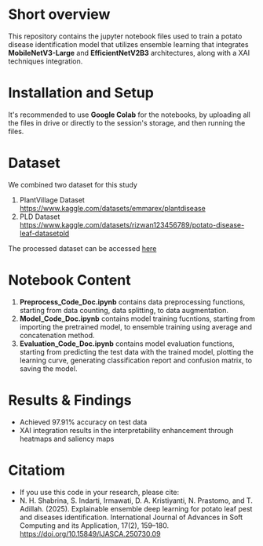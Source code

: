 # Short overview
This repository contains the jupyter notebook files used to train a potato disease identification model that utilizes ensemble learning that integrates <b>MobileNetV3-Large</b> and <b>EfficientNetV2B3</b> architectures, along with a XAI techniques integration.

# Installation and Setup
It's recommended to use <b>Google Colab</b> for the notebooks, by uploading all the files in drive or directly to the session's storage, and then running the files.

# Dataset
We combined two dataset for this study
1. PlantVillage Dataset https://www.kaggle.com/datasets/emmarex/plantdisease
2. PLD Dataset https://www.kaggle.com/datasets/rizwan123456789/potato-disease-leaf-datasetpld

The processed dataset can be accessed <a href='https://drive.google.com/drive/folders/1reumclYY0jaqsK8AF7c15ozsIDvVmINJ'>here</a>

# Notebook Content
1. <b>Preprocess_Code_Doc.ipynb</b> contains data preprocessing functions, starting from data counting, data splitting, to data augmentation.
2. <b>Model_Code_Doc.ipynb</b> contains model training fucntions, starting from importing the pretrained model, to ensemble training using average and concatenation method.
3. <b>Evaluation_Code_Doc.ipynb</b> contains model evaluation functions, starting from predicting the test data with the trained model, plotting the learning curve, generating classification report and confusion matrix, to saving the model.

# Results & Findings
* Achieved 97.91% accuracy on test data
* XAI integration results in the interpretability enhancement through heatmaps and saliency maps

# Citatiom
* If you use this code in your research, please cite:
* N. H. Shabrina, S. Indarti, Irmawati, D. A. Kristiyanti, N. Prastomo, and T. Adillah. (2025). Explainable ensemble deep learning for potato leaf pest and diseases identification. International Journal of Advances in Soft Computing and its Application, 17(2), 159–180. https://doi.org/10.15849/IJASCA.250730.09
